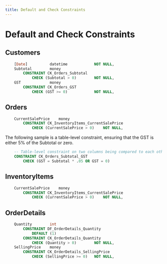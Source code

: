```yaml
---
title: Default and Check Constraints
---
```

# Default and Check Constraints

## Customers

```sql
    [Date]          datetime            NOT NULL,
    Subtotal        money
        CONSTRAINT CK_Orders_Subtotal
            CHECK (Subtotal > 0)        NOT NULL,
    GST             money
        CONSTRAINT CK_Orders_GST
            CHECK (GST >= 0)            NOT NULL,
```

## Orders

```sql
    CurrentSalePrice    money
        CONSTRAINT CK_InventoryItems_CurrentSalePrice
            CHECK (CurrentSalePrice > 0)    NOT NULL,
```

The following sample is a table-level constraint, ensuring that the GST is either 5% of the Subtotal or zero.

```sql
    -- Table-level constraint on two columns being compared to each other
    CONSTRAINT CK_Orders_Subtotal_GST
        CHECK (GST = Subtotal * .05 OR GST = 0)
```

## InventoryItems

```sql
    CurrentSalePrice    money
        CONSTRAINT CK_InventoryItems_CurrentSalePrice
            CHECK (CurrentSalePrice > 0)    NOT NULL,
```

## OrderDetails

```sql
    Quantity        int
        CONSTRAINT DF_OrderDetails_Quantity
            DEFAULT (1)
        CONSTRAINT CK_OrderDetails_Quantity
            CHECK (Quantity > 0)        NOT NULL,
    SellingPrice    money
        CONSTRAINT CK_OrderDetails_SellingPrice
            CHECK (SellingPrice >= 0)   NOT NULL,
```


